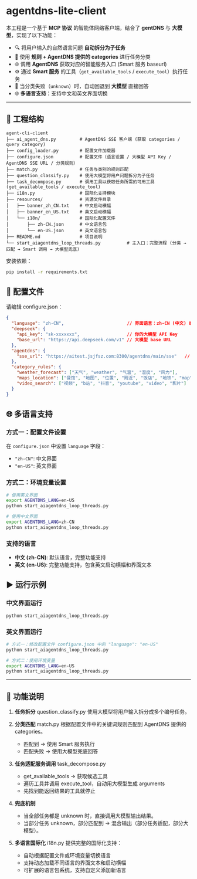 # agentdns-lite-client

本工程是一个基于 **MCP 协议** 的智能体网络客户端，结合了 **gentDNS** 与 **大模型**，实现了以下功能：

- 🔍 将用户输入的自然语言问题 **自动拆分为子任务**
- 📂 使用 **规则 + AgentDNS 提供的 categories** 进行任务分类
- 🌐 调用 **AgentDNS** 获取对应的智能服务入口 (Smart 服务 baseurl)
- ⚙️ 通过 **Smart 服务** 的工具（`get_available_tools` / `execute_tool`）执行任务
- 🤖 当分类失败（`unknown`）时，自动回退到 **大模型** 直接回答
- 🌐 **多语言支持**：支持中文和英文界面切换

---

## 📂 工程结构
```
agent-cli-client
├── ai_agent_dns.py         # AgentDNS SSE 客户端 (获取 categories / query category)
├── config_loader.py        # 配置文件加载器
├── configure.json          # 配置文件（语言设置 / 大模型 API Key / AgentDNS SSE URL / 分类规则）
├── match.py                # 任务与类别的规则匹配
├── question_classify.py    # 使用大模型将用户问题拆分为子任务
├── task_decompose.py       # 调用工具以获取任务所需的可用工具 (get_available_tools / execute_tool)
├── i18n.py                 # 国际化支持模块
├── resources/              # 资源文件目录
│   ├── banner_zh_CN.txt    # 中文启动横幅
│   ├── banner_en_US.txt    # 英文启动横幅
│   └── i18n/               # 国际化配置文件
│       ├── zh-CN.json      # 中文语言包
│       └── en-US.json      # 英文语言包
├── README.md               # 项目说明
└── start_aiagentdns_loop_threads.py          # 主入口：完整流程 (分类 → 匹配 → Smart 调用 → 大模型兜底)
```

安装依赖：
``` bash
pip install -r requirements.txt
```

## 📑 配置文件
请编辑 configure.json：
``` json
{
  "language": "zh-CN",                        // 界面语言：zh-CN (中文) 或 en-US (英文)
  "deepseek": {
    "api_key": "sk-xxxxxxx",                  // 你的大模型 API Key
    "base_url": "https://api.deepseek.com/v1" // 大模型 base URL
  },
  "agentdns": {
    "sse_url": "https://aitest.jsjfsz.com:8300/agentdns/main/sse"   // AgentDNS SSE 服务地址
  },
  "category_rules": {
    "weather_forecast": ["天气", "weather", "气温", "湿度", "风力"],
    "maps_location": ["餐馆", "地图", "位置", "附近", "饭店", "地铁", "map"],
    "video_search": ["视频", "b站", "抖音", "youtube", "video", "影片"]
  }
}
```

## 🌐 多语言支持

### 方式一：配置文件设置
在 `configure.json` 中设置 `language` 字段：
- `"zh-CN"`: 中文界面
- `"en-US"`: 英文界面

### 方式二：环境变量设置
```bash
# 使用英文界面
export AGENTDNS_LANG=en-US
python start_aiagentdns_loop_threads.py

# 使用中文界面
export AGENTDNS_LANG=zh-CN
python start_aiagentdns_loop_threads.py
```

### 支持的语言
- **中文 (zh-CN)**: 默认语言，完整功能支持
- **英文 (en-US)**: 完整功能支持，包含英文启动横幅和界面文本

## ▶️ 运行示例

### 中文界面运行
```bash
python start_aiagentdns_loop_threads.py
```

### 英文界面运行
```bash
# 方式一：修改配置文件 configure.json 中的 "language": "en-US"
python start_aiagentdns_loop_threads.py

# 方式二：使用环境变量
export AGENTDNS_LANG=en-US
python start_aiagentdns_loop_threads.py
```

---
## 📌 功能说明

1. **任务拆分**
   question_classify.py 使用大模型将用户输入拆分成多个编号任务。

2. **分类匹配**
   match.py 根据配置文件中的关键词规则匹配到 AgentDNS 提供的 categories。
   - 匹配到 → 使用 Smart 服务执行
   - 匹配失败 → 使用大模型兜底回答

3. **任务适配服务调用**
   task_decompose.py
   - get_available_tools → 获取候选工具
   - 遍历工具并调用 execute_tool，自动用大模型生成 arguments
   - 先找到能返回结果的工具就停止

4. **兜底机制**
   - 当全部任务都是 unknown 时，直接调用大模型输出结果。
   - 当部分任务 unknown，部分匹配到 → 混合输出（部分任务适配，部分大模型）。

5. **多语言国际化**
   i18n.py 提供完整的国际化支持：
   - 自动根据配置文件或环境变量切换语言
   - 支持动态加载不同语言的界面文本和启动横幅
   - 可扩展的语言包系统，支持自定义添加新语言
